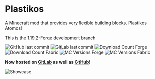# Plastikos
A Minecraft mod that provides very flexible building blocks. Plastikos Atomos!

This is the 1.19.2-Forge development branch

![GitHub last commit](https://img.shields.io/github/last-commit/Dunkmania101/Plastikos-MC)
![GitLab last commit](https://img.shields.io/gitlab/last-commit/dunkmania101/Plastikos-MC)
![Download Count Forge](http://cf.way2muchnoise.eu/short_plastikos-forge.svg)
![Download Count Fabric](http://cf.way2muchnoise.eu/short_plastikos-fabric.svg)
![MC Versions Forge](http://cf.way2muchnoise.eu/versions/For%plastikos-forge_all.svg)
![MC Versions Fabric](http://cf.way2muchnoise.eu/versions/For%plastikos-fabric_all.svg)

**Now hosted on [GitLab](https://gitlab.com/dunkmania101/Plastikos-MC) as well as [GitHub](https://github.com/Dunkmania101/Plastikos-MC)!**

![Showcase](PlastikosShowcase.png)
